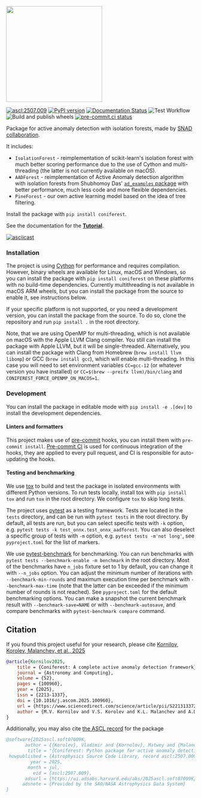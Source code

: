 <img src="./images/CF_logo_green_sign_universal.svg" width=256>

<a href="https://ascl.net/2507.009"><img src="https://img.shields.io/badge/ascl-2507.009-blue.svg?colorB=262255" alt="ascl:2507.009" /></a>
[![PyPI version](https://badge.fury.io/py/coniferest.svg)](https://pypi.org/project/coniferest/)
[![Documentation Status](https://readthedocs.org/projects/coniferest/badge/?version=latest)](https://coniferest.readthedocs.io/en/latest/?badge=latest)
![Test Workflow](https://github.com/snad-space/coniferest/actions/workflows/test.yml/badge.svg)
![Build and publish wheels](https://github.com/snad-space/coniferest/actions/workflows/wheels.yml/badge.svg)
[![pre-commit.ci status](https://results.pre-commit.ci/badge/github/snad-space/coniferest/master.svg)](https://results.pre-commit.ci/latest/github/snad-space/coniferest/master)

Package for active anomaly detection with isolation forests, made by [SNAD collaboration](https://snad.space/).

It includes:
* `IsolationForest` - reimplementation of scikit-learn's isolation forest with much better scoring performance due to the use of Cython and multi-threading (the latter is not currently available on macOS).
* `AADForest` - reimplementation of Active Anomaly detection algorithm with isolation forests from Shubhomoy Das' [`ad_examples` package](https://github.com/shubhomoydas/ad_examples) with better performance, much less code and more flexible dependencies.
* `PineForest` - our own active learning model based on the idea of tree filtering.

Install the package with `pip install coniferest`.

See the documentation for the [**Tutorial**](https://coniferest.readthedocs.io/en/latest/tutorial.html).

[![asciicast](https://asciinema.org/a/686647.svg)](https://asciinema.org/a/686647?autoplay=1)

### Installation

The project is using [Cython](https://cython.org/) for performance and requires compilation.
However, binary wheels are available for Linux, macOS and Windows, so you can install the package with `pip install coniferest` on these platforms with no build-time dependencies.
Currently multithreading is not available in macOS ARM wheels, but you can install the package from the source to enable it, see instructions below.

If your specific platform is not supported, or you need a development version, you can install the package from the source.
To do so, clone the repository and run `pip install .` in the root directory.

Note, that we are using OpenMP for multi-threading, which is not available on macOS with the Apple LLVM Clang compiler.
You still can install the package with Apple LLVM, but it will be single-threaded.
Alternatively, you can install the package with Clang from Homebrew (`brew install llvm libomp`) or GCC (`brew install gcc`), which will enable multi-threading.
In this case you will need to set environment variables `CC=gcc-12` (or whatever version you have installed) or `CC=$(brew --preifx llvm)/bin/clang` and `CONIFEREST_FORCE_OPENMP_ON_MACOS=1`.


### Development

You can install the package in editable mode with `pip install -e .[dev]` to install the development dependencies.

#### Linters and formatters

This project makes use of [pre-commit](https://pre-commit.com/) hooks, you can install them with `pre-commit install`.
[Pre-commit CI](https://results.pre-commit.ci/repo/github/390823585) is used for continuous integration of the hooks, they are applied to every pull request, and CI is responsible for auto-updating the hooks.

#### Testing and benchmarking

We use [tox](https://tox.wiki/en/latest/) to build and test the package in isolated environments with different Python versions.
To run tests locally, install tox with `pip install tox` and run `tox` in the root directory.
We configure `tox` to skip long tests.

The project uses [pytest](https://docs.pytest.org/) as a testing framework.
Tests are located in the `tests` directory, and can be run with `pytest tests` in the root directory.
By default, all tests are run, but you can select specific tests with `-k` option, e.g. `pytest tests -k test_onnx.test_onnx_aadforest`.
You can also deselect a specific group of tests with `-m` option, e.g. `pytest tests -m'not long'`, see `pyproject.toml` for the list of markers.

We use [pytest-benchmark](https://pytest-benchmark.readthedocs.io/) for benchmarking.
You can run benchmarks with `pytest tests --benchmark-enable -m benchmark` in the root directory.
Most of the benchmarks have `n_jobs` fixture set to 1 by default, you can change it with `--n_jobs` option.
You can adjust the minimum number of iterations with `--benchmark-min-rounds` and maximum execution time per benchmark with `--benchmark-max-time` (note that the latter can be exceeded if the minimum number of rounds is not reached).
See `pyproject.toml` for the default benchmarking options.
You can make a snapshot the current benchmark result with `--benchmark-save=NAME` or with `--benchmark-autosave`, and compare benchmarks with `pytest-benchmark compare` command.

## Citation

If you found this project useful for your research, please
cite [Kornilov, Korolev, Malanchev, et al., 2025](https://doi.org/10.1016/j.ascom.2025.100960)

```bibtex
@article{Kornilov2025,
	title = {Coniferest: A complete active anomaly detection framework},
	journal = {Astronomy and Computing},
	volume = {52},
	pages = {100960},
	year = {2025},
	issn = {2213-1337},
	doi = {10.1016/j.ascom.2025.100960},
	url = {https://www.sciencedirect.com/science/article/pii/S2213133725000332},
	author = {M.V. Kornilov and V.S. Korolev and K.L. Malanchev and A.D. Lavrukhina and E. Russeil and T.A. Semenikhin and E. Gangler and E.E.O. Ishida and M.V. Pruzhinskaya and A.A. Volnova and S. Sreejith},
}
```

Additionally, you may also cite [the ASCL record](https://ascl.net/2507.009) for the package
```bibtex
@software{2025ascl.soft07009K,
       author = {{Korolev}, Vladimir and {Kornolov}, Matwey and {Malanchev}, Konstantin and {SNAD Team}},
        title = "{Coniferest: Python package for active anomaly detection}",
 howpublished = {Astrophysics Source Code Library, record ascl:2507.009},
         year = 2025,
        month = jul,
          eid = {ascl:2507.009},
       adsurl = {https://ui.adsabs.harvard.edu/abs/2025ascl.soft07009K},
      adsnote = {Provided by the SAO/NASA Astrophysics Data System}
}
```

